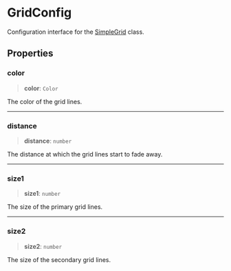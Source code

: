# GridConfig

Configuration interface for the [SimpleGrid](../classes/SimpleGrid.md) class.

## Properties

### color

> **color**: `Color`

The color of the grid lines.

***

### distance

> **distance**: `number`

The distance at which the grid lines start to fade away.

***

### size1

> **size1**: `number`

The size of the primary grid lines.

***

### size2

> **size2**: `number`

The size of the secondary grid lines.
